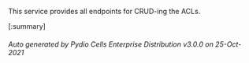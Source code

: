 






This service provides all endpoints for CRUD-ing the ACLs.

[:summary]

###### Auto generated by Pydio Cells Enterprise Distribution v3.0.0 on 25-Oct-2021
